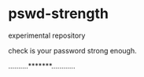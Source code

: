 # pswd-strength

experimental repository

check is your password strong enough.


..........*******............
